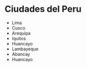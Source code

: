 # Ciudades del Peru
- Lima
- Cusco
- Arequipa
- Iquitos
- Huancayo
- Lambayeque
- Abancay
- Huancayo